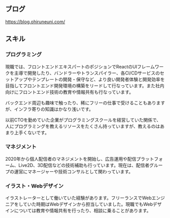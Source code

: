 ## ブログ

https://blog.ohiruneuni.com/

## スキル

### プログラミング

現職では、フロントエンドエキスパートのポジションでReactのUIフレームワークを主導で開発したり、バンドラーやトランスパイラー、各CI/CDサービスのセットアップやテンプレートの開発・保守など、より良い開発者体験と開発効率を目指してフロントエンド開発環境の構築をリードして行なっています。また社内向けにフロントエンド技術の教育や情報共有も行なっています。

バックエンド周辺も趣味で触ったり、稀にフリーの仕事で受けることもありますが、インフラ寄りの知識はかなり浅いです。

以前CTOを勤めていた企業がプログラミングスクールを経営していた関係で、人にプログラミングを教えるリソースをたくさん持っていますが、教えるのはあまり上手くないです。

### マネジメント

2020年から個人配信者のマネジメントを開始し、広告運用や配信プラットフォーム、Live2D、3D配信などの技術補助も行っています。現在は、配信者グループの運営にマネージャーや技術コンサルとして関わっています。

### イラスト・Webデザイン

イラストレーターとして働いていた経験があります。フリーランスでWebエンジニアをしていた時期はWebデザインから担当していました。現職でもWebデザインについては教育や情報共有を行ったり、相談に乗ることがあります。

